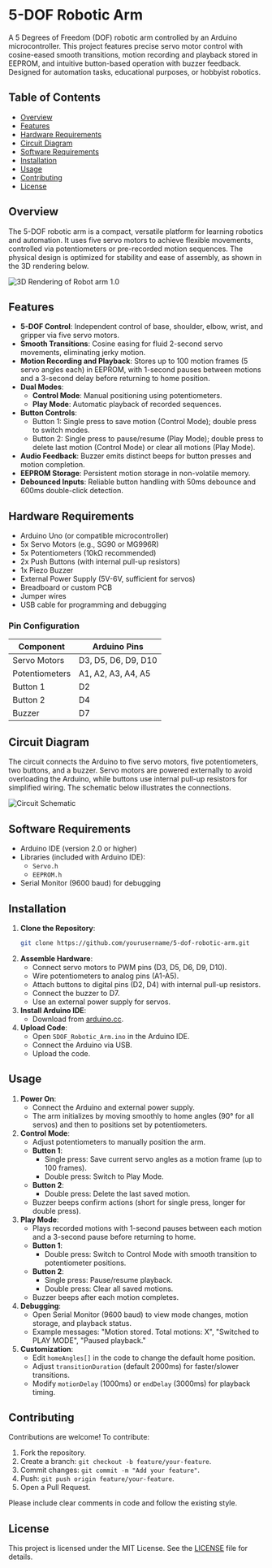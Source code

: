 # 5-DOF Robotic Arm

A 5 Degrees of Freedom (DOF) robotic arm controlled by an Arduino microcontroller. This project features precise servo motor control with cosine-eased smooth transitions, motion recording and playback stored in EEPROM, and intuitive button-based operation with buzzer feedback. Designed for automation tasks, educational purposes, or hobbyist robotics.

## Table of Contents
- [Overview](#overview)
- [Features](#features)
- [Hardware Requirements](#hardware-requirements)
- [Circuit Diagram](#circuit-diagram)
- [Software Requirements](#software-requirements)
- [Installation](#installation)
- [Usage](#usage)
- [Contributing](#contributing)
- [License](#license)

## Overview
The 5-DOF robotic arm is a compact, versatile platform for learning robotics and automation. It uses five servo motors to achieve flexible movements, controlled via potentiometers or pre-recorded motion sequences. The physical design is optimized for stability and ease of assembly, as shown in the 3D rendering below.

![3D Rendering of Robot arm 1.0](https://github.com/Joshluk3328j/robot-arm-1.0/blob/main/model/robot_arm_1.0%20images/1.jpg)

## Features
- **5-DOF Control**: Independent control of base, shoulder, elbow, wrist, and gripper via five servo motors.
- **Smooth Transitions**: Cosine easing for fluid 2-second servo movements, eliminating jerky motion.
- **Motion Recording and Playback**: Stores up to 100 motion frames (5 servo angles each) in EEPROM, with 1-second pauses between motions and a 3-second delay before returning to home position.
- **Dual Modes**:
  - **Control Mode**: Manual positioning using potentiometers.
  - **Play Mode**: Automatic playback of recorded sequences.
- **Button Controls**:
  - Button 1: Single press to save motion (Control Mode); double press to switch modes.
  - Button 2: Single press to pause/resume (Play Mode); double press to delete last motion (Control Mode) or clear all motions (Play Mode).
- **Audio Feedback**: Buzzer emits distinct beeps for button presses and motion completion.
- **EEPROM Storage**: Persistent motion storage in non-volatile memory.
- **Debounced Inputs**: Reliable button handling with 50ms debounce and 600ms double-click detection.

## Hardware Requirements
- Arduino Uno (or compatible microcontroller)
- 5x Servo Motors (e.g., SG90 or MG996R)
- 5x Potentiometers (10kΩ recommended)
- 2x Push Buttons (with internal pull-up resistors)
- 1x Piezo Buzzer
- External Power Supply (5V-6V, sufficient for servos)
- Breadboard or custom PCB
- Jumper wires
- USB cable for programming and debugging

### Pin Configuration
| Component       | Arduino Pins       |
|-----------------|--------------------|
| Servo Motors    | D3, D5, D6, D9, D10 |
| Potentiometers  | A1, A2, A3, A4, A5 |
| Button 1        | D2                 |
| Button 2        | D4                 |
| Buzzer          | D7                 |

## Circuit Diagram
The circuit connects the Arduino to five servo motors, five potentiometers, two buttons, and a buzzer. Servo motors are powered externally to avoid overloading the Arduino, while buttons use internal pull-up resistors for simplified wiring. The schematic below illustrates the connections.

![Circuit Schematic](https://github.com/Joshluk3328j/robot-arm-1.0/blob/main/robot_1_schematics.png)

## Software Requirements
- Arduino IDE (version 2.0 or higher)
- Libraries (included with Arduino IDE):
  - `Servo.h`
  - `EEPROM.h`
- Serial Monitor (9600 baud) for debugging

## Installation
1. **Clone the Repository**:
   ```bash
   git clone https://github.com/yourusername/5-dof-robotic-arm.git
   ```
2. **Assemble Hardware**:
   - Connect servo motors to PWM pins (D3, D5, D6, D9, D10).
   - Wire potentiometers to analog pins (A1-A5).
   - Attach buttons to digital pins (D2, D4) with internal pull-up resistors.
   - Connect the buzzer to D7.
   - Use an external power supply for servos.
3. **Install Arduino IDE**:
   - Download from [arduino.cc](https://www.arduino.cc/en/software).
4. **Upload Code**:
   - Open `5DOF_Robotic_Arm.ino` in the Arduino IDE.
   - Connect the Arduino via USB.
   - Upload the code.

## Usage
1. **Power On**:
   - Connect the Arduino and external power supply.
   - The arm initializes by moving smoothly to home angles (90° for all servos) and then to positions set by potentiometers.
2. **Control Mode**:
   - Adjust potentiometers to manually position the arm.
   - **Button 1**:
     - Single press: Save current servo angles as a motion frame (up to 100 frames).
     - Double press: Switch to Play Mode.
   - **Button 2**:
     - Double press: Delete the last saved motion.
   - Buzzer beeps confirm actions (short for single press, longer for double press).
3. **Play Mode**:
   - Plays recorded motions with 1-second pauses between each motion and a 3-second pause before returning to home.
   - **Button 1**:
     - Double press: Switch to Control Mode with smooth transition to potentiometer positions.
   - **Button 2**:
     - Single press: Pause/resume playback.
     - Double press: Clear all saved motions.
   - Buzzer beeps after each motion completes.
4. **Debugging**:
   - Open Serial Monitor (9600 baud) to view mode changes, motion storage, and playback status.
   - Example messages: "Motion stored. Total motions: X", "Switched to PLAY MODE", "Paused playback."
5. **Customization**:
   - Edit `homeAngles[]` in the code to change the default home position.
   - Adjust `transitionDuration` (default 2000ms) for faster/slower transitions.
   - Modify `motionDelay` (1000ms) or `endDelay` (3000ms) for playback timing.

## Contributing
Contributions are welcome! To contribute:
1. Fork the repository.
2. Create a branch: `git checkout -b feature/your-feature`.
3. Commit changes: `git commit -m "Add your feature"`.
4. Push: `git push origin feature/your-feature`.
5. Open a Pull Request.

Please include clear comments in code and follow the existing style.

## License
This project is licensed under the MIT License. See the [LICENSE](LICENSE) file for details.
